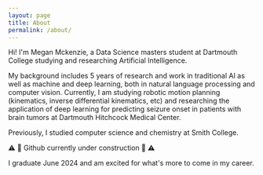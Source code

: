 ```yaml
---
layout: page
title: About
permalink: /about/
---
```


Hi! I'm Megan Mckenzie, a Data Science masters student at Dartmouth College studying and researching Artificial Intelligence.

My background includes 5 years of research and work in traditional AI as well as machine and deep learning, both in natural language processing and computer vision. Currently, I am studying robotic motion planning (kinematics, inverse differential kinematics, etc) and researching the application of deep learning for predicting seizure onset in patients with brain tumors at Dartmouth Hitchcock Medical Center.

Previously, I studied computer science and chemistry at Smith College.

:warning: :hammer: Github currently under construction :hammer: :warning:

I graduate June 2024 and am excited for what's more to come in my career.
